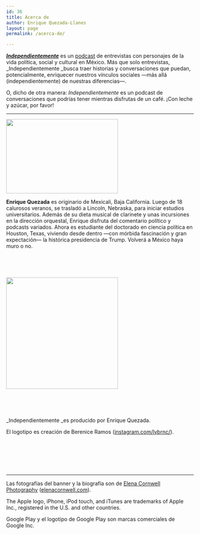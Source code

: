 ```yaml
---
id: 36
title: Acerca de
author: Enrique Quezada-Llanes
layout: page
permalink: /acerca-de/

---
```

[**_Independientemente_**](https://independientemente.com/podcast/) es un [podcast](https://independientemente.com/category/podcast/) de entrevistas con personajes de la vida política, social y cultural en México. Más que solo entrevistas, _Independientemente _busca traer historias y conversaciones que puedan, potencialmente, enriquecer nuestros vínculos sociales —más allá (independientemente) de nuestras diferencias—.

O, dicho de otra manera: _Independientemente_ es un podcast de conversaciones que podrías tener mientras disfrutas de un café. ¡Con leche y azúcar, por favor!

* * *

**<img loading="lazy" class="size-medium wp-image-173 alignleft" src="https://i0.wp.com/independientemente.com/wp-content/uploads/2017/02/enrique-3.jpg?resize=300%2C200&#038;ssl=1" alt="" width="300" height="200" srcset="https://i0.wp.com/independientemente.com/wp-content/uploads/2017/02/enrique-3.jpg?resize=300%2C200&ssl=1 300w, https://i0.wp.com/independientemente.com/wp-content/uploads/2017/02/enrique-3.jpg?resize=768%2C512&ssl=1 768w, https://i0.wp.com/independientemente.com/wp-content/uploads/2017/02/enrique-3.jpg?resize=1024%2C683&ssl=1 1024w, https://i0.wp.com/independientemente.com/wp-content/uploads/2017/02/enrique-3.jpg?w=2048&ssl=1 2048w, https://i0.wp.com/independientemente.com/wp-content/uploads/2017/02/enrique-3.jpg?w=1600&ssl=1 1600w" sizes="(max-width: 300px) 100vw, 300px" data-recalc-dims="1" />**

**Enrique Quezada** es originario de Mexicali, Baja California. Luego de 18 calurosos veranos, se trasladó a Lincoln, Nebraska, para iniciar estudios universitarios. Además de su dieta musical de clarinete y unas incursiones en la dirección orquestal, Enrique disfruta del comentario político y podcasts variados. Ahora es estudiante del doctorado en ciencia política en Houston, Texas, viviendo desde dentro —con mórbida fascinación y gran expectación— la histórica presidencia de Trump. Volverá a México haya muro o no.

&nbsp;

&nbsp;

<img loading="lazy" class="wp-image-331 size-medium alignleft" src="https://i1.wp.com/independientemente.com/wp-content/uploads/2017/05/independently_itunesthumb.jpg?resize=300%2C300&#038;ssl=1" alt="" width="300" height="300" srcset="https://i1.wp.com/independientemente.com/wp-content/uploads/2017/05/independently_itunesthumb.jpg?resize=300%2C300&ssl=1 300w, https://i1.wp.com/independientemente.com/wp-content/uploads/2017/05/independently_itunesthumb.jpg?resize=150%2C150&ssl=1 150w, https://i1.wp.com/independientemente.com/wp-content/uploads/2017/05/independently_itunesthumb.jpg?resize=768%2C768&ssl=1 768w, https://i1.wp.com/independientemente.com/wp-content/uploads/2017/05/independently_itunesthumb.jpg?resize=1024%2C1024&ssl=1 1024w, https://i1.wp.com/independientemente.com/wp-content/uploads/2017/05/independently_itunesthumb.jpg?resize=50%2C50&ssl=1 50w, https://i1.wp.com/independientemente.com/wp-content/uploads/2017/05/independently_itunesthumb.jpg?w=2048&ssl=1 2048w, https://i1.wp.com/independientemente.com/wp-content/uploads/2017/05/independently_itunesthumb.jpg?w=1600&ssl=1 1600w" sizes="(max-width: 300px) 100vw, 300px" data-recalc-dims="1" /> 

&nbsp;

&nbsp;

_Independientemente _es producido por Enrique Quezada.

El logotipo es creación de Berenice Ramos ([instagram.com/lvbrnc/](https://www.instagram.com/lvbrnc/)).

&nbsp;

&nbsp;

&nbsp;

* * *

Las fotografías del banner y la biografía son de [Elena Cornwell Photography](https://www.facebook.com/ecornwellphoto/) ([elenacornwell.com](http://elenacornwell.com)).

The Apple logo, iPhone, iPod touch, and iTunes are trademarks of Apple Inc., registered in the U.S. and other countries.

Google Play y el logotipo de Google Play son marcas comerciales de Google Inc.